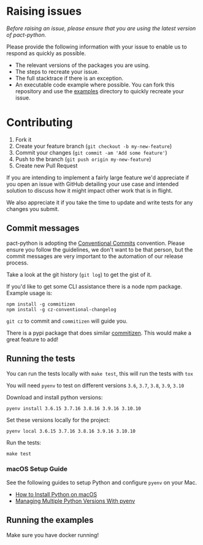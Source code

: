 # Raising issues

_Before raising an issue, please ensure that you are using the latest version of pact-python._

Please provide the following information with your issue to enable us to respond as quickly as possible.

- The relevant versions of the packages you are using.
- The steps to recreate your issue.
- The full stacktrace if there is an exception.
- An executable code example where possible. You can fork this repository and
  use the [examples] directory to quickly recreate your issue.

# Contributing

1. Fork it
2. Create your feature branch (`git checkout -b my-new-feature`)
3. Commit your changes (`git commit -am 'Add some feature'`)
4. Push to the branch (`git push origin my-new-feature`)
5. Create new Pull Request

If you are intending to implement a fairly large feature we'd appreciate if you open
an issue with GitHub detailing your use case and intended solution to discuss how it
might impact other work that is in flight.

We also appreciate it if you take the time to update and write tests for any changes
you submit.

[examples]: https://github.com/pact-foundation/pact-python/tree/master/examples

## Commit messages

pact-python is adopting the [Conventional Commits](https://www.conventionalcommits.org)
convention. Please ensure you follow the guidelines, we don't want to be that person,
but the commit messages are very important to the automation of our release process.

Take a look at the git history (`git log`) to get the gist of it.

If you'd like to get some CLI assistance there is a node npm package. Example usage is:

```
npm install -g commitizen
npm install -g cz-conventional-changelog
```

`git cz` to commit and `commitizen` will guide you.

There is a pypi package that does similar [commitizen](https://pypi.org/project/commitizen/).
This would make a great feature to add!

## Running the tests

You can run the tests locally with `make test`, this will run the tests with `tox`

You will need `pyenv` to test on different versions `3.6`, `3.7`, `3.8`, `3.9`, `3.10`

Download and install python versions:
```
pyenv install 3.6.15 3.7.16 3.8.16 3.9.16 3.10.10
```

Set these versions locally for the project:
```
pyenv local 3.6.15 3.7.16 3.8.16 3.9.16 3.10.10
```

Run the tests:
```
make test
```

### macOS Setup Guide

See the following guides to setup Python and configure `pyenv` on your Mac.

- [How to Install Python on macOS](https://realpython.com/installing-python/#how-to-install-python-on-macos)
- [Managing Multiple Python Versions With pyenv](https://realpython.com/intro-to-pyenv/)

## Running the examples

Make sure you have docker running!
